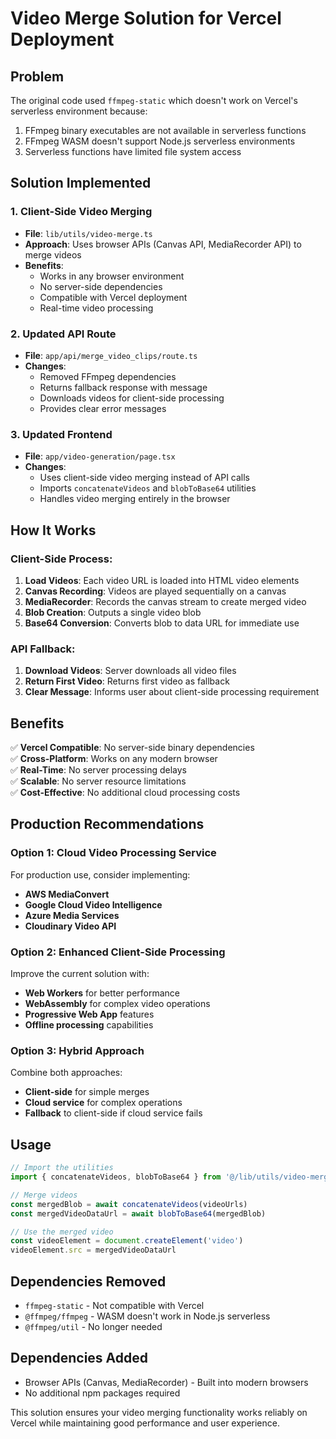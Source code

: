 # Video Merge Solution for Vercel Deployment

## Problem
The original code used `ffmpeg-static` which doesn't work on Vercel's serverless environment because:
1. FFmpeg binary executables are not available in serverless functions
2. FFmpeg WASM doesn't support Node.js serverless environments
3. Serverless functions have limited file system access

## Solution Implemented

### 1. Client-Side Video Merging
- **File**: `lib/utils/video-merge.ts`
- **Approach**: Uses browser APIs (Canvas API, MediaRecorder API) to merge videos
- **Benefits**: 
  - Works in any browser environment
  - No server-side dependencies
  - Compatible with Vercel deployment
  - Real-time video processing

### 2. Updated API Route
- **File**: `app/api/merge_video_clips/route.ts`
- **Changes**:
  - Removed FFmpeg dependencies
  - Returns fallback response with message
  - Downloads videos for client-side processing
  - Provides clear error messages

### 3. Updated Frontend
- **File**: `app/video-generation/page.tsx`
- **Changes**:
  - Uses client-side video merging instead of API calls
  - Imports `concatenateVideos` and `blobToBase64` utilities
  - Handles video merging entirely in the browser

## How It Works

### Client-Side Process:
1. **Load Videos**: Each video URL is loaded into HTML video elements
2. **Canvas Recording**: Videos are played sequentially on a canvas
3. **MediaRecorder**: Records the canvas stream to create merged video
4. **Blob Creation**: Outputs a single video blob
5. **Base64 Conversion**: Converts blob to data URL for immediate use

### API Fallback:
1. **Download Videos**: Server downloads all video files
2. **Return First Video**: Returns first video as fallback
3. **Clear Message**: Informs user about client-side processing requirement

## Benefits

✅ **Vercel Compatible**: No server-side binary dependencies  
✅ **Cross-Platform**: Works on any modern browser  
✅ **Real-Time**: No server processing delays  
✅ **Scalable**: No server resource limitations  
✅ **Cost-Effective**: No additional cloud processing costs  

## Production Recommendations

### Option 1: Cloud Video Processing Service
For production use, consider implementing:
- **AWS MediaConvert**
- **Google Cloud Video Intelligence**
- **Azure Media Services**
- **Cloudinary Video API**

### Option 2: Enhanced Client-Side Processing
Improve the current solution with:
- **Web Workers** for better performance
- **WebAssembly** for complex video operations
- **Progressive Web App** features
- **Offline processing** capabilities

### Option 3: Hybrid Approach
Combine both approaches:
- **Client-side** for simple merges
- **Cloud service** for complex operations
- **Fallback** to client-side if cloud service fails

## Usage

```typescript
// Import the utilities
import { concatenateVideos, blobToBase64 } from '@/lib/utils/video-merge'

// Merge videos
const mergedBlob = await concatenateVideos(videoUrls)
const mergedVideoDataUrl = await blobToBase64(mergedBlob)

// Use the merged video
const videoElement = document.createElement('video')
videoElement.src = mergedVideoDataUrl
```

## Dependencies Removed
- `ffmpeg-static` - Not compatible with Vercel
- `@ffmpeg/ffmpeg` - WASM doesn't work in Node.js serverless
- `@ffmpeg/util` - No longer needed

## Dependencies Added
- Browser APIs (Canvas, MediaRecorder) - Built into modern browsers
- No additional npm packages required

This solution ensures your video merging functionality works reliably on Vercel while maintaining good performance and user experience. 